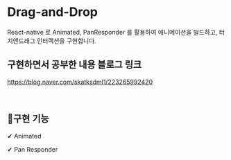 # Drag-and-Drop
React-native 로 Animated, PanResponder 를 활용하여 애니메이션을 빌드하고, 터치앤드래그 인터랙션을 구현합니다.

## 구현하면서 공부한 내용 블로그 링크
https://blog.naver.com/skatksdml1/223265992420

<br/>

## 📌구현 기능 

✔ Animated

✔ Pan Responder


<br/>
<br/>

